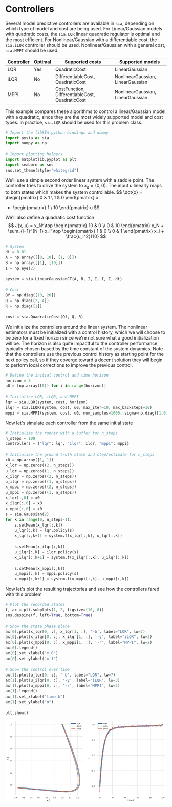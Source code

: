 # Controllers
Several model predictive controllers are available in `sia`, depending on which type of model and cost are being used.  For Linear/Gaussian models with quadratic costs, the `sia.LQR` linear quadratic regulator is optimal and the most efficient.  For Nonlinear/Gaussian with a differentiable cost, the `sia.iLQR` controller should be used.  Nonlinear/Gaussian with a general cost, `sia.MPPI` should be used.

| Controller | Optimal  | Supported costs                                 | Supported models                  |
| ---------- | -------- | ----------------------------------------------- |---------------------------------- |
| LQR        | Yes      | QuadraticCost                                   | LinearGaussian                    |
| iLQR       | No       | DifferentiableCost, QuadraticCost               | NonlinearGaussian, LinearGaussian |
| MPPI       | No       | CostFunction, DifferentiableCost, QuadraticCost | NonlinearGaussian, LinearGaussian |

This example compares these algorithms to control a linear/Gaussian model with a quadratic, since they are the most widely supported model and cost types.  In practice, `sia.LQR` should be used for this problem class.


```python
# Import the libSIA python bindings and numpy
import pysia as sia
import numpy as np

# Import plotting helpers
import matplotlib.pyplot as plt
import seaborn as sns
sns.set_theme(style="whitegrid")
```

We'll use a simple second order linear system with a saddle point.  The controller tries to drive the system to $x_d = (0, 0)$.  The input $u$ linearly maps to both states which makes the system controllable.
$$
\dot{x} = \begin{pmatrix} 0 & 1 \\ 1 & 0 \end{pmatrix} x
 + \begin{pmatrix} 1 \\ 10 \end{pmatrix} u
$$

We'll also define a quadratic cost function
$$
J(x, u) = x_N^\top \begin{pmatrix} 10 & 0 \\ 0 & 10 \end{pmatrix} x_N + \sum_{i=1}^{N-1} x_i^\top \begin{pmatrix} 1 & 0 \\ 0 & 1 \end{pmatrix} x_i + \frac{u_i^2}{10}
$$


```python
# System
dt = 0.01
A = np.array([[0, 10], [1, 0]])
B = np.array([[1], [10]])
I = np.eye(2)

system = sia.LinearGaussianCT(A, B, I, I, I, I, dt)

# Cost
Qf = np.diag([10, 20])
Q = np.diag([2, 4])
R = np.diag([1])

cost = sia.QuadraticCost(Qf, Q, R)
```

We initialize the controllers around the linear system.  The nonlinear estimators must be initialized with a control history, which we will choose to be zero for a fixed horizon since we're not sure what a good initialization will be.  The horizon is also quite impactful to the controller performance, typically chosen based by the time constant of the system dynamics.  Note that the controllers use the previous control history as starting point for the next policy call, so if they coverge toward a decent solution they will begin to perform local corrections to improve the previous control.


```python
# Define the initial control and time horizon
horizon = 3
u0 = [np.array([0]) for i in range(horizon)]

# Initialize LQR, iLQR, and MPPI
lqr = sia.LQR(system, cost, horizon)
ilqr = sia.iLQR(system, cost, u0, max_iter=10, max_backsteps=10)
mppi = sia.MPPI(system, cost, u0, num_samples=1000, sigma=np.diag([1.0]), lam=1e-1)
```

Now let's simulate each controller from the same initial state


```python
# Initialize the runner with a buffer for n_steps
n_steps = 100
controllers = {"lqr": lqr, "ilqr": ilqr, "mppi": mppi}

# Initialize the ground truth state and step/estimate for n_steps
x0 = np.array([1, 1])
x_lqr = np.zeros((2, n_steps))
u_lqr = np.zeros((1, n_steps))
x_ilqr = np.zeros((2, n_steps))
u_ilqr = np.zeros((1, n_steps))
x_mppi = np.zeros((2, n_steps))
u_mppi = np.zeros((1, n_steps))
x_lqr[:,0] = x0
x_ilqr[:,0] = x0
x_mppi[:,0] = x0
s = sia.Gaussian(2)
for k in range(0, n_steps-1):
    s.setMean(x_lqr[:,k])
    u_lqr[:,k] = lqr.policy(s)
    x_lqr[:,k+1] = system.f(x_lqr[:,k], u_lqr[:,k])
    
    s.setMean(x_ilqr[:,k])
    u_ilqr[:,k] = ilqr.policy(s)
    x_ilqr[:,k+1] = system.f(x_ilqr[:,k], u_ilqr[:,k])
    
    s.setMean(x_mppi[:,k])
    u_mppi[:,k] = mppi.policy(s)
    x_mppi[:,k+1] = system.f(x_mppi[:,k], u_mppi[:,k])
```

Now let's plot the resulting trajectories and see how the controllers fared with this problem


```python
# Plot the recorded states
f, ax = plt.subplots(1, 2, figsize=(16, 8))
sns.despine(f, left=True, bottom=True)

# Show the state phase plane
ax[0].plot(x_lqr[0, :], x_lqr[1, :], '-b', label="LQR", lw=7)
ax[0].plot(x_ilqr[0, :], x_ilqr[1, :], '-y', label="iLQR", lw=3)
ax[0].plot(x_mppi[0, :], x_mppi[1, :], '-r', label="MPPI", lw=2)
ax[0].legend()
ax[0].set_xlabel("x_0")
ax[0].set_ylabel("x_1")

# Show the control over time
ax[1].plot(u_lqr[0, :], '-b', label="LQR", lw=7)
ax[1].plot(u_ilqr[0, :], '-y', label="iLQR", lw=3)
ax[1].plot(u_mppi[0, :], '-r', label="MPPI", lw=2)
ax[1].legend()
ax[1].set_xlabel("time k")
ax[1].set_ylabel("u")

plt.show()
```


    
![png](controllers_files/controllers_9_0.png)
    

